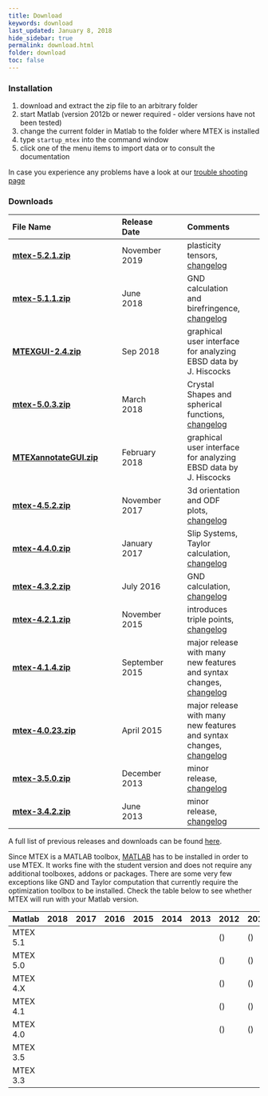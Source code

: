 ```yaml
---
title: Download
keywords: download
last_updated: January 8, 2018
hide_sidebar: true
permalink: download.html
folder: download
toc: false
---
```


### Installation ###

1. download and extract the zip file to an arbitrary folder
2. start Matlab (version 2012b or newer required - older versions have not been tested)
3. change the current folder in Matlab to the folder where MTEX is installed
4. type `startup_mtex` into the command window
5. click one of the menu items to import data or to consult the documentation

In case you experience any problems have a look at our [trouble shooting page]()


### Downloads ###


File Name  |||  Release Date||| Comments ||| Downloads
:-|-|-|:-|-|-|:-|-|-|-
[**mtex-5.2.1.zip**](https://github.com/mtex-toolbox/mtex/releases/download/mtex-5.2.1/mtex-5.2.1.zip) ||| November 2019 ||| plasticity tensors, [changelog](changelog.html) ||| 498
[**mtex-5.1.1.zip**](https://github.com/mtex-toolbox/mtex/releases/download/mtex-5.1.1/mtex-5.1.1.zip) ||| June 2018 ||| GND calculation and birefringence, [changelog](changelog.html) ||| 6845
[**MTEXGUI-2.4.zip**](https://www.researchgate.net/profile/Jessica_Hiscocks/publication/327848702_MTEX_GUI_for_EBSD_and_Pole_Figure_Plotting_Rev_24/data/5ba97639299bf13e604a3c43/Annotate2p4.zip) ||| Sep 2018 ||| graphical user interface for analyzing EBSD data by J. Hiscocks |||
[**mtex-5.0.3.zip**](https://github.com/mtex-toolbox/mtex/releases/download/mtex-5.0.3/mtex-5.0.3.zip) ||| March 2018 ||| Crystal Shapes and spherical functions, [changelog](changelog.html) ||| 1901
[**MTEXannotateGUI.zip**](https://groups.google.com/group/mtexmail/attach/e87c480486f4/MTEXannotateGUI.zip?part=0.1&authuser=0) ||| February 2018 ||| graphical user interface for analyzing EBSD data by J. Hiscocks |||
[**mtex-4.5.2.zip**](https://github.com/mtex-toolbox/mtex/releases/download/mtex-4.5.2/mtex-4.5.2.zip) ||| November 2017 ||| 3d orientation and ODF plots, [changelog](changelog.html) ||| 4420
[**mtex-4.4.0.zip**](https://github.com/mtex-toolbox/mtex/releases/download/mtex-4.4.0/mtex-4.4.0.zip) ||| January 2017 ||| Slip Systems, Taylor calculation, [changelog](changelog.html) ||| 678
[**mtex-4.3.2.zip**](https://github.com/mtex-toolbox/mtex/releases/download/mtex-4.3.2/mtex-4.3.2.zip) ||| July 2016 ||| GND calculation, [changelog](changelog.html) ||| 1662
[**mtex-4.2.1.zip**](https://github.com/mtex-toolbox/mtex/releases/download/mtex-4.2.1/mtex-4.2.1.zip) ||| November 2015 ||| introduces triple points, [changelog](changelog.html) ||| 1831
[**mtex-4.1.4.zip**](https://github.com/mtex-toolbox/mtex/releases/download/mtex-4.1.4/mtex-4.1.4.zip) ||| September 2015    ||| major release with many new features and syntax changes, [changelog](changelog.html) ||| 1132
[__mtex-4.0.23.zip__](https://github.com/mtex-toolbox/mtex/releases/download/mtex-4.0.23/mtex-4.0.23.zip) ||| April 2015    ||| major release with many new features and syntax changes, [changelog](changelog.html) ||| 1076
[**mtex-3.5.0.zip**](http://mtex.googlecode.com/files/mtex-3.5.0.zip) ||| December 2013   ||| minor release, [changelog]()||| 2398
[**mtex-3.4.2.zip**](http://mtex.googlecode.com/files/mtex-3.4.2.zip) ||| June 2013       ||| minor release, [changelog]()||| 1660

A full list of previous releases and downloads can be found [here](http://code.google.com/p/mtex/downloads/list).

Since MTEX is a MATLAB toolbox, <a href="http://www.mathworks.com">MATLAB</a> has to be installed in order to use MTEX. It works fine with the student version and does not require any additional toolboxes, addons or packages. There are some very few exceptions like GND and Taylor computation that currently require the optimization toolbox to be installed. Check the table below to see whether MTEX will run with your Matlab version.

| Matlab | 2018 | 2017 | 2016 | 2015 | 2014 | 2013 | 2012 | 2011 | 2010 |
|--------|-------|-------|-------|-------|-------|-------|-------|-------|-------|
|MTEX 5.1| <i class="fa fa-check"></i> | <i class="fa fa-check"></i> | <i class="fa fa-check"></i> | <i class="fa fa-check"></i> | <i class="fa fa-check"></i> | <i class="fa fa-check"></i> | (<i class="fa fa-check"></i>) | (<i class="fa fa-check"></i>) | (<i class="fa fa-check"></i>) |
|MTEX 5.0| <i class="fa fa-check"></i> | <i class="fa fa-check"></i> | <i class="fa fa-check"></i> | <i class="fa fa-check"></i> | <i class="fa fa-check"></i> | <i class="fa fa-check"></i> | (<i class="fa fa-check"></i>) | (<i class="fa fa-check"></i>) | (<i class="fa fa-check"></i>) |
|MTEX 4.X|  | <i class="fa fa-check"></i> | <i class="fa fa-check"></i> | <i class="fa fa-check"></i> | <i class="fa fa-check"></i> | <i class="fa fa-check"></i> | (<i class="fa fa-check"></i>) | (<i class="fa fa-check"></i>) | (<i class="fa fa-check"></i>) |
|MTEX 4.1|  | <i class="fa fa-check"></i> | <i class="fa fa-check"></i> | <i class="fa fa-check"></i> | <i class="fa fa-check"></i> | <i class="fa fa-check"></i> | (<i class="fa fa-check"></i>) | (<i class="fa fa-check"></i>) | (<i class="fa fa-check"></i>) |
|MTEX 4.0|  | | | <i class="fa fa-check"></i> | <i class="fa fa-check"></i> | <i class="fa fa-check"></i> | (<i class="fa fa-check"></i>) | (<i class="fa fa-check"></i>) | (<i class="fa fa-check"></i>) |
|MTEX 3.5|  | | | | <i class="fa fa-check"></i> | <i class="fa fa-check"></i> | <i class="fa fa-check"></i> | <i class="fa fa-check"></i> | <i class="fa fa-check"></i> |
|MTEX 3.3|  | | | | <i class="fa fa-check"></i> | <i class="fa fa-check"></i> | <i class="fa fa-check"></i> | <i class="fa fa-check"></i> | <i class="fa fa-check"></i> |


<script src="js/jquery.min.js"></script>
<script src="js/bootstrap.min.js"></script>
<script src="js/jquery.timeago.js"></script>
<script src="js/jquery.fancybox.pack.js?v=2.1.5"></script>

<script type="text/javascript">
    $(document).ready(function () {
        GetLatestReleaseInfo();
    });

    function GetLatestReleaseInfo() {
        $.getJSON("https://api.github.com/repos/ShareX/ShareX/releases").done(function (json) {
            var release = json[0];
            var asset = release.assets[0];
            var downloadURL = "https://github.com/ShareX/ShareX/releases/download/" + release.tag_name + "/" + asset.name;
            var downloadCount = 0;
            for (var i = 0; i < release.assets.length; i++) {
                downloadCount += release.assets[i].download_count;
            }
            var releaseInfo = release.name + " was updated " + $.timeago(asset.updated_at) + " and downloaded " + downloadCount + " times.";
            $(".sharex-download").attr("href", downloadURL);
            $(".release-info").text(releaseInfo);
            $(".release-info").fadeIn("slow");
        });
    }
</script>
